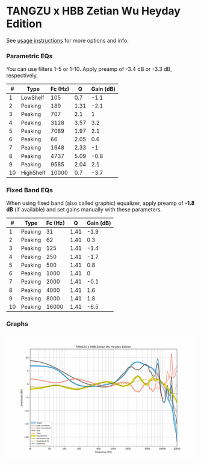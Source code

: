 # TANGZU x HBB Zetian Wu Heyday Edition
See [usage instructions](https://github.com/jaakkopasanen/AutoEq#usage) for more options and info.

### Parametric EQs
You can use filters 1-5 or 1-10. Apply preamp of -3.4 dB or -3.3 dB, respectively.

|   # | Type      |   Fc (Hz) |    Q |   Gain (dB) |
|-----|-----------|-----------|------|-------------|
|   1 | LowShelf  |       105 | 0.7  |        -1.1 |
|   2 | Peaking   |       189 | 1.31 |        -2.1 |
|   3 | Peaking   |       707 | 2.1  |         1   |
|   4 | Peaking   |      3128 | 3.57 |         3.2 |
|   5 | Peaking   |      7089 | 1.97 |         2.1 |
|   6 | Peaking   |        66 | 2.05 |         0.6 |
|   7 | Peaking   |      1648 | 2.33 |        -1   |
|   8 | Peaking   |      4737 | 5.09 |        -0.8 |
|   9 | Peaking   |      9585 | 2.04 |         2.1 |
|  10 | HighShelf |     10000 | 0.7  |        -3.7 |

### Fixed Band EQs
When using fixed band (also called graphic) equalizer, apply preamp of **-1.8 dB** (if available) and set gains manually with these parameters.

|   # | Type    |   Fc (Hz) |    Q |   Gain (dB) |
|-----|---------|-----------|------|-------------|
|   1 | Peaking |        31 | 1.41 |        -1.9 |
|   2 | Peaking |        62 | 1.41 |         0.3 |
|   3 | Peaking |       125 | 1.41 |        -1.4 |
|   4 | Peaking |       250 | 1.41 |        -1.7 |
|   5 | Peaking |       500 | 1.41 |         0.8 |
|   6 | Peaking |      1000 | 1.41 |         0   |
|   7 | Peaking |      2000 | 1.41 |        -0.1 |
|   8 | Peaking |      4000 | 1.41 |         1.6 |
|   9 | Peaking |      8000 | 1.41 |         1.8 |
|  10 | Peaking |     16000 | 1.41 |        -6.5 |

### Graphs
![](./TANGZU%20x%20HBB%20Zetian%20Wu%20Heyday%20Edition.png)
